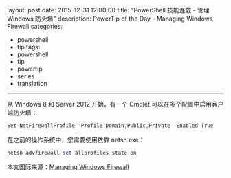 layout: post
date: 2015-12-31 12:00:00
title: "PowerShell 技能连载 - 管理 Windows 防火墙"
description: PowerTip of the Day - Managing Windows Firewall
categories:
- powershell
- tip
tags:
- powershell
- tip
- powertip
- series
- translation
---
从 Windows 8 和 Server 2012 开始，有一个 Cmdlet 可以在多个配置中启用客户端防火墙：

```powershell
Set-NetFirewallProfile -Profile Domain,Public,Private -Enabled True
```

在之前的操作系统中，您需要使用依靠 netsh.exe：

```powershell
netsh advfirewall set allprofiles state on
```

<!--more-->
本文国际来源：[Managing Windows Firewall](http://powershell.com/cs/blogs/tips/archive/2015/12/31/managing-windows-firewall.aspx)
